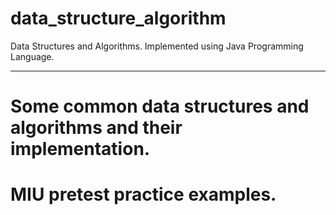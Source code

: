 # data_structure_algorithm
Data Structures and Algorithms. Implemented using Java Programming Language.

--------------------------------------------------------------------------

# Some common data structures and algorithms and their implementation.
# MIU pretest practice examples.